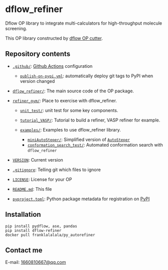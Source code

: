 # dflow_refiner

Dflow OP library to integrate multi-calculators for high-throughput molecule screening.

This OP library constructed by [dflow OP cutter](https://github.com/deepmodeling/dflow-op-cutter).

## Repository contents

* [`.github/`](https://github.com/Franklalalala/dflow_refiner/blob/master/.github/): [Github Actions](https://github.com/features/actions) configuration
  * [`publish-on-pypi.yml`](https://github.com/Franklalalala/dflow_refiner/blob/master/.github/workflows/publish-on-pypi.yml): automatically deploy git tags to PyPI when version changed
  
* [`dflow_refiner/`](https://github.com/Franklalalala/dflow_refiner/blob/master/dflow_refiner/): The main source code of the OP package.

* [`refiner_gym/`](https://github.com/Franklalalala/dflow_refiner/blob/master/refiner_gym): Place to exercise with dflow_refiner.

  * [`unit_test/`](https://github.com/Franklalalala/dflow_refiner/blob/master/refiner_gym/unit_test/): unit test for some key components.

  * [`tutorial_VASP/`](https://github.com/Franklalalala/dflow_refiner/blob/master/refiner_gym/tutorial_VASP): Tutorial to build a refiner, VASP refiner for example.
  * [`examples/`](https://github.com/Franklalalala/dflow_refiner/blob/master/refiner_gym/examples/): Examples to use dflow_refiner library.
    * [`miniAutoSteper/`](https://github.com/Franklalalala/dflow_refiner/blob/master/refiner_gym/examples/miniAutoSteper): Simplified version of [`AutoSteper`](https://github.com/Franklalalala/AutoSteper)
    * [`conformation_search_test/`](https://github.com/Franklalalala/dflow_refiner/blob/master/refiner_gym/examples/conformation_search_test): Automated conformation search with `dflow_refiner`

* [`VERSION`](https://github.com/Franklalalala/dflow_refiner/blob/master/VERSION): Current version
* [`.gitignore`](https://github.com/Franklalalala/dflow_refiner/blob/master/.gitignore): Telling git which files to ignore
* [`LICENSE`](https://github.com/Franklalalala/dflow_refiner/blob/master/LICENSE): License for your OP
* [`README.md`](https://github.com/Franklalalala/dflow_refiner/blob/master/README.md): This file
* [`pyproject.toml`](https://github.com/Franklalalala/dflow_refiner/blob/master/pyproject.toml): Python package metadata for registration on [PyPI](https://pypi.org/)

## Installation

```shell
pip install pydflow, ase, pandas
pip install dflow-refiner
docker pull franklalalala/py_autorefiner
```

## Contact me

E-mail: 1660810667@qq.com
